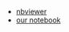  - [nbviewer](https://nbviewer.jupyter.org)
 - [our notebook](https://nbviewer.jupyter.org/github/uzay00/CMPE373/blob/master/2019/Lecture%206%20-%20Review/Review%20of%20CMPE%20373%20before%20Midterm.ipynb#Fundamentals-of-Machine-Learning)
